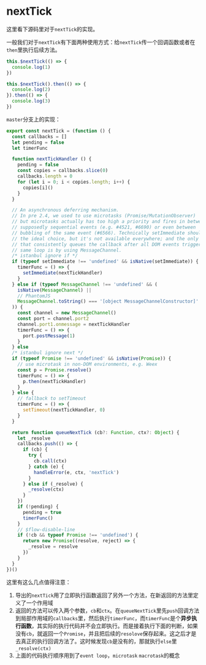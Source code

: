 # nextTick

这里看下源码里对于`nextTick`的实现。

一般我们对于`nextTick`有下面两种使用方式：给`nextTick`传一个回调函数或者在`then`里执行后续方法。

```js
this.$nextTick(() => {
  console.log(1)
})

this.$nextTick().then(() => {
  console.log(2)
}).then(() => {
  console.log(3)
})
```

`master`分支上的实现：

```js
export const nextTick = (function () {
  const callbacks = []
  let pending = false
  let timerFunc

  function nextTickHandler () {
    pending = false
    const copies = callbacks.slice(0)
    callbacks.length = 0
    for (let i = 0; i < copies.length; i++) {
      copies[i]()
    }
  }

  // An asynchronous deferring mechanism.
  // In pre 2.4, we used to use microtasks (Promise/MutationObserver)
  // but microtasks actually has too high a priority and fires in between
  // supposedly sequential events (e.g. #4521, #6690) or even between
  // bubbling of the same event (#6566). Technically setImmediate should be
  // the ideal choice, but it's not available everywhere; and the only polyfill
  // that consistently queues the callback after all DOM events triggered in the
  // same loop is by using MessageChannel.
  /* istanbul ignore if */
  if (typeof setImmediate !== 'undefined' && isNative(setImmediate)) {
    timerFunc = () => {
      setImmediate(nextTickHandler)
    }
  } else if (typeof MessageChannel !== 'undefined' && (
    isNative(MessageChannel) ||
    // PhantomJS
    MessageChannel.toString() === '[object MessageChannelConstructor]'
  )) {
    const channel = new MessageChannel()
    const port = channel.port2
    channel.port1.onmessage = nextTickHandler
    timerFunc = () => {
      port.postMessage(1)
    }
  } else
  /* istanbul ignore next */
  if (typeof Promise !== 'undefined' && isNative(Promise)) {
    // use microtask in non-DOM environments, e.g. Weex
    const p = Promise.resolve()
    timerFunc = () => {
      p.then(nextTickHandler)
    }
  } else {
    // fallback to setTimeout
    timerFunc = () => {
      setTimeout(nextTickHandler, 0)
    }
  }

  return function queueNextTick (cb?: Function, ctx?: Object) {
    let _resolve
    callbacks.push(() => {
      if (cb) {
        try {
          cb.call(ctx)
        } catch (e) {
          handleError(e, ctx, 'nextTick')
        }
      } else if (_resolve) {
        _resolve(ctx)
      }
    })
    if (!pending) {
      pending = true
      timerFunc()
    }
    // $flow-disable-line
    if (!cb && typeof Promise !== 'undefined') {
      return new Promise((resolve, reject) => {
        _resolve = resolve
      })
    }
  }
})()
```

这里有这么几点值得注意：

1. 导出的`nextTick`用了立即执行函数返回了另外一个方法，在新返回的方法里定义了一个作用域
2. 返回的方法可以传入两个参数，`cb`和`ctx`。在`queueNextTick`里先`push`回调方法到局部作用域的`callbacks`里，然后执行`timerFunc`，而`timerFunc`是个**异步执行函数**，其实际的执行代码并不会立即执行。而是接着执行下面的判断，如果没有`cb`，就返回一个`Promise`，并且把后续的`resolove`保存起来。这之后才是去真正的执行回调方法了。这时候发现`cb`是没有的，那就执行`else`里`_resolve(ctx)`
3. 上面的代码执行顺序用到了`event loop`，`microtask` `macrotask`的概念
